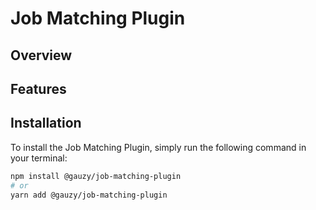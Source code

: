 # Job Matching Plugin

## Overview

## Features

## Installation

To install the Job Matching Plugin, simply run the following command in your terminal:

```bash
npm install @gauzy/job-matching-plugin
# or
yarn add @gauzy/job-matching-plugin
```
